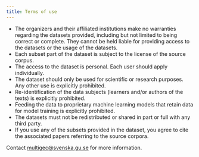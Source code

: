 ```yaml
---
title: Terms of use
---
```


- The organizers and their affiliated institutions make no warranties regarding the datasets provided, including but not limited to being correct or complete. They cannot be held liable for providing access to the datasets or the usage of the datasets.
- Each subset part of the dataset is subject to the license of the source corpus.
- The access to the dataset is personal. Each user should apply individually.
- The dataset should only be used for scientific or research purposes. Any other use is explicitly prohibited.
- Re-identification of the data subjects (learners and/or authors of the texts) is explicitly prohibited.
- Feeding the data to proprietary machine learning models that retain data for model training is explicitly prohibited.
- The datasets must not be redistributed or shared in part or full with any third party.
- If you use any of the subsets provided in the dataset, you agree to cite the associated papers referring to the source corpora.

Contact [multigec@svenska.gu.se](mailto:multigec@svenska.gu.se) for more information.